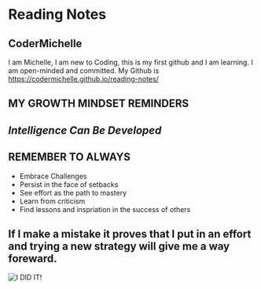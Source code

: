 # Reading Notes


## CoderMichelle 
I am Michelle, I am new to Coding, this is my first github and I am learning. I am open-minded and committed.
My Github is https://codermichelle.github.io/reading-notes/




## MY GROWTH MINDSET REMINDERS

## *Intelligence Can Be Developed*

## REMEMBER TO ALWAYS
* Embrace Challenges
* Persist in the face of setbacks
* See effort as the path to mastery
* Learn from criticism
* Find lessons and inspriation in the success of others

## If I make a mistake it proves that I put in an effort and trying a new strategy will give me a way foreward.
![I DID IT!](https://tse1.mm.bing.net/th?id=OIP.NfCHxIRianQ_dO3WfdbtKgHaE8&pid=Api)



